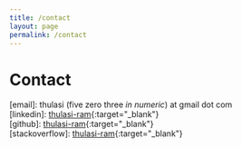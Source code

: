 ```yaml
---
title: /contact
layout: page
permalink: /contact
---
```


# Contact

\[email\]: thulasi (five zero three _in numeric_) at gmail dot com  
\[linkedin\]: [thulasi-ram](https://www.linkedin.com/in/thulasi-ram/){:target="_blank"}  
\[github\]: [thulasi-ram](https://github.com/thulasi-ram){:target="_blank"}  
\[stackoverflow\]: [thulasi-ram](https://stackoverflow.com/users/6323666/thulasi-ram){:target="_blank"}